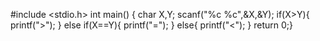 #include <stdio.h>
int main()
{
 char X,Y;
 scanf("%c %c",&X,&Y);
 if(X>Y){
      printf(">"); }
 else if(X==Y){
     printf("=");  }
 else{
     printf("<");
 }
     return 0;}
